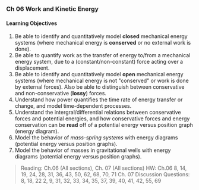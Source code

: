 ### Ch 06 Work and Kinetic Energy

#### Learning Objectives
1. Be able to identify and quantitatively model **closed** mechanical energy systems (where mechanical energy is **conserved** or no external work is done).
2. Be able to quantify work as the transfer of energy to/from a mechanical energy system, due to a (constant/non-constant) force acting over a displacement.
3. Be able to identify and quantitatively model **open** mechanical energy systems (where mechanical energy is not "conserved" or work is done by external forces). Also be able to distinguish between conservative and non-conservative (**lossy**) forces.
4. Understand how power quantifies the time rate of energy transfer or change, and model time-dependent processes.
5. Understand the intergral/differential relations between conservative forces and potential energies, and how conservative forces and energy conservation can be **read** off of a potential energy versus position graph (energy diagram).
6. Model the behavior of _mass-spring systems_ with energy diagrams (potential energy versus position graphs).
7. Model the behavior of masses in gravitational wells with energy diagrams (potential energy versus position graphs).

> Reading: Ch.06 (All sections), Ch. 07 (All sections)
HW: Ch.06
8, 14, 19, 24, 28, 31, 36, 43, 50, 62, 68, 70, 71
Ch. 07
Discussion Questions: 8, 18, 22
2, 9, 31, 32, 33, 34, 35, 37, 39, 40, 41, 42, 55, 69
